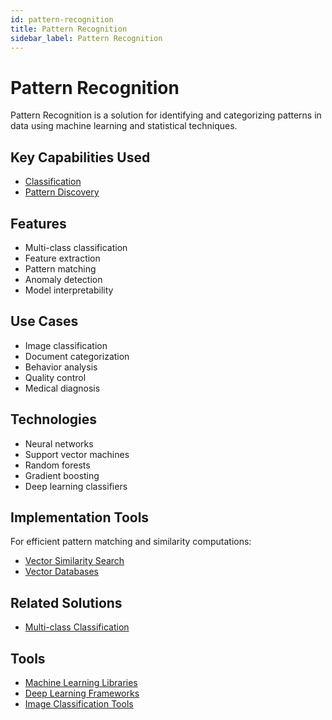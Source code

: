 ```yaml
---
id: pattern-recognition
title: Pattern Recognition
sidebar_label: Pattern Recognition
---
```


# Pattern Recognition

Pattern Recognition is a solution for identifying and categorizing patterns in data using machine learning and statistical techniques.

## Key Capabilities Used

- [Classification](../capabilities/classification)
- [Pattern Discovery](../capabilities/pattern-discovery)

## Features

- Multi-class classification
- Feature extraction
- Pattern matching
- Anomaly detection
- Model interpretability

## Use Cases

- Image classification
- Document categorization
- Behavior analysis
- Quality control
- Medical diagnosis

## Technologies

- Neural networks
- Support vector machines
- Random forests
- Gradient boosting
- Deep learning classifiers

## Implementation Tools

For efficient pattern matching and similarity computations:

- [Vector Similarity Search](../tools/vector-similarity-search)
- [Vector Databases](../tools/vector-databases)

## Related Solutions

- [Multi-class Classification](./multi-class-classification)

## Tools

- [Machine Learning Libraries](../tools/machine-learning-libraries)
- [Deep Learning Frameworks](../tools/deep-learning-frameworks)
- [Image Classification Tools](../tools/image-classification-tools)
